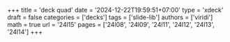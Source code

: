 +++
title = 'deck quad'
date = '2024-12-22T19:59:51+07:00'
type = 'xdeck'
draft = false
categories = ['decks']
tags = ['slide-lib']
authors = ['viridi']
math = true
url = '24l15'
pages = ['24l08', '24l09', '24l11', '24l12', '24l13', '24l14']
+++
<!--more-->

